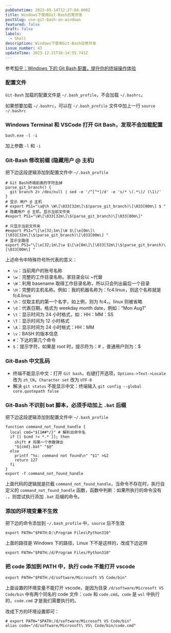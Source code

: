 ```yaml
---
pubDatetime: 2023-05-14T12:27:04.000Z
title: Windows下使用Git-Bash日常开发
postSlug: use-git-bash-on-windows
featured: false
draft: false
labels:
  - Shell
description: Windows下使用Git-Bash日常开发
issue_number: 43
updateTime: 2023-12-21T16:14:55.741Z
---
```


参考[知乎：Windows 下的 Git Bash 配置，提升你的终端操作体验](https://zhuanlan.zhihu.com/p/418321777)

### 配置文件

`Git-Bash` 加载的配置文件是 `~/.bash_profile`，不会加载 `~/.bashrc`。

如果想要加载 `~/.bashrc`，可以在 `~/.bash_profile` 文件中加上一行 `source ~/.bashrc`

### Windows Terminal 和 VSCode 打开 Git Bash，发现不会加载配置

`bash.exe -l -i`

加上参数 `-l` 和 `-i`

### Git-Bash 修改前缀 (隐藏用户 @ 主机)

把下边这段逻辑添加到配置文件中 `~/.bash_profile`

```shell
# Git Bash终端前面的字符去掉
parse_git_branch() {
  git branch 2> /dev/null | sed -e '/^[^*]/d' -e 's/* \(.*\)/ (\1)/'
}
# 显示 用户 @ 主机
# export PS1="\u@\h \W\[\033[32m\]\$(parse_git_branch)\[\033[00m\] $ "
# 隐藏用户 @ 主机，显示当前文件夹
#export PS1="\W\[\033[32m\]\$(parse_git_branch)\[\033[00m\]"

# 只显示当前文件夹
#export PS1="\[\e[32;1m\]\W $\[\e[0m\]\[\033[32m\]\$(parse_git_branch)\[\033[00m\] "
# 显示全路径
export PS1="\[\e[32;1m\]\w $\[\e[0m\]\[\033[32m\]\$(parse_git_branch)\[\033[00m\] "
```

上述命令中特殊符号所代表的意义：

- `\u`：当前用户的账号名称
- `\w`：完整的工作目录名称。家目录会以 ~代替
- `\W`：利用 basename 取得工作目录名称，所以只会列出最后一个目录
- `\H`：完整的主机名称。例如：我的机器名称为：fc4.linux，则这个名称就是 fc4.linux
- `\h`：仅取主机的第一个名字，如上例，则为 fc4，。linux 则被省略
- `\d`：代表日期，格式为 weekday month date，例如：“Mon Aug1”
- `\t`：显示时间为 24 小时格式，如：HH：MM：SS
- `\T`：显示时间为 12 小时格式
- `\A`：显示时间为 24 小时格式：HH：MM
- `\v`：BASH 的版本信息
- `#`：下达的第几个命令
- `$`：提示字符，如果是 root 时，提示符为：# ，普通用户则为：$

### Git-Bash 中文乱码

- 终端不能显示中文：打开 `Git bash`，右键打开选项，`Options->Text->Locale` 改为 `zh_CN`，`Character set` 改为 `UTF-8`
- 解决 `git status` 不能显示中文：终端输入 `git config --global core.quotepath false`

### Git-Bash 不识别 bat 脚本，必须手动加上 `.bat` 后缀

把下边这段逻辑添加到配置文件中 `~/.bash_profile`

```shell
function command_not_found_handle {
  local cmd="${1##*/}" # 解析出命令名
  if [[ $cmd != *.* ]]; then
    shift # 将第一个参数弹出
    "${cmd}.bat" "$@"
  else
    printf "%s: command not found\n" "$1" >&2
    return 127
  fi
}
export -f command_not_found_handle
```

上面代码的逻辑就是拦截 `command_not_found_handle`，当命令不存在时，执行自定义的 `command_not_found_handle` 函数，函数中判断：如果所执行的命令没有 `.`，则尝试执行添加 `.bat` 后缀的命令。

### 添加的环境变量不生效

把下边的命令添加到 `~/.bash_profile` 中，`source` 后不生效

```shell
export PATH="$PATH:D:\Program Files\Python310"
```

上面的路径是 Windows 下的路径，Linux 下不是这样的，改成下边这样

```shell
export PATH="$PATH:/d/Program Files/Python310"
```

### 把 code 添加到 PATH 中，执行 code 不能打开 vscode

```shell
export PATH="$PATH:/d/software/Microsoft VS Code/bin"
```

上面设置的环境变量不能打开 vscode，是因为目录 `/d/software/Microsoft VS Code/bin` 中有两个同名的 code 文件：`code` 和 `code.cmd`。`code` 是 `wsl` 中执行的，`code.cmd` 才是我们需要执行的。

改成下方的环境设置即可：

```shell
# export PATH="$PATH:/d/software/Microsoft VS Code/bin"
alias code="/d/software/Microsoft\ VS\ Code/bin/code.cmd"
```
